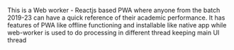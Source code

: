 This is a Web worker - Reactjs based PWA where anyone from the batch 2019-23 can have a quick reference of their academic performance.
It has features of PWA like offline functioning and installable like native app while web-worker is used to do processing in different thread keeping main UI thread
